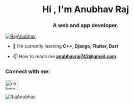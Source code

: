 <!--       -->
<h1 align="center">
    Hi , I'm Anubhav Raj
</h1>

<h3 align="center">
    A web and app developer.
</h3>

<p align="left"> 
    <a href="https://github.com/ryo-ma/github-profile-trophy">
        <img src="https://github-profile-trophy.vercel.app/?username=RajAnubhav&column=8" alt="RajAnubhav" />
    </a>
</p>

- 🌱 I’m currently learning **C++, Django, Flutter, Dart**

- 📫 How to reach me **anubhavraj742@gmail.com**

<h3 align="left">Connect with me:</h3>
<p align="left">
    <a href="https://www.linkedin.com/in/anubhav-raj-09161b205/" target="blank">
        <img align="center" src="https://raw.githubusercontent.com/arcadesArena/arcadesArena/main/icons/linked-in-alt.svg" alt="no logo" height="30" width="40" />
    </a>
</p>

<p>
    <img align="center" src="https://github-readme-stats.vercel.app/api/top-langs?username=RajAnubhav&show_icons=true&locale=en&layout=compact" alt="RajAnubhav" />
</p>
